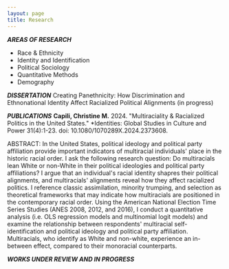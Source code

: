```yaml
---
layout: page
title: Research
---
```


***AREAS OF RESEARCH***
- Race &  Ethnicity
- Identity and Identification
- Political Sociology
- Quantitative Methods
- Demography

***DISSERTATION***
Creating Panethnicity: How Discrimination and Ethnonational Identity Affect Racialized Political Alignments (in progress)

***PUBLICATIONS*** 
**Capili, Christine M.** 2024. "Multiraciality & Racialized Politics in the United States." *Identities: Global Studies in Culture and Power 31(4):1-23. doi: 10.1080/1070289X.2024.2373608.

ABSTRACT: In the United States, political ideology and political party affiliation provide important indicators of multiracial individuals' place in the historic racial order. I ask the following research question: Do multiracials lean White or non-White in their political ideologies and political party affiliations? I argue that an individual's racial identity shapres their political alignments, and multiracials' alignments reveal how they affect racialized politics. I reference classic assimilation, minority trumping, and selection as theoretical frameworks that may indicate how multiracials are positioned in the contemporary racial order. Using the American National Election Time Series Studies (ANES 2008, 2012, and 2016), I conduct a quantitative analysis (i.e. OLS regression models and multinomial logit models) and examine the relationship between respondents' multiracial self-identification and political ideology and political party affiliation. Multiracials, who identify as White and non-white, experience an in-between effect, compared to their monoracial counterparts.

***WORKS UNDER REVIEW AND IN PROGRESS***



